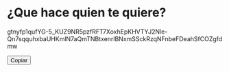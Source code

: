 # ¿Que hace quien te quiere?

<p id="textToCopy">gtnyfp1qufYG-5_KUZ9NR5pzfRFT7XoxhEpKHVTYJ2Nle-Qn7sqquhxbaUHKmlN7aQmTNBtxenrlBNxmSSckRzqNFnbeFDeahSfCOZgfdmw</p>
<button id="copyButton">Copiar</button>

<script>
document.getElementById('copyButton').addEventListener('click', async () => {
    const text = document.getElementById('textToCopy').innerText;
    try {
        await navigator.clipboard.writeText(text);
        // alert('Text copied to clipboard!');
    } catch (err) {
        console.error('Failed to copy text: ', err);
        alert('Failed to copy text.');
    }
});
</script>
